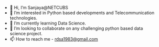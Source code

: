 - 👋 Hi, I’m Sanjaya@NETCUBS
- 👀 I’m interested in Python based developments and Telecommunication technologies.
- 🌱 I’m currently learning Data Science. 
- 💞️ I’m looking to collaborate on any challenging python based data science project.
- 📫 How to reach me - rdsa1983@gmail.com

<!---
NETCUBS/NETCUBS is a ✨ special ✨ repository because its `README.md` (this file) appears on your GitHub profile.
You can click the Preview link to take a look at your changes.
--->
